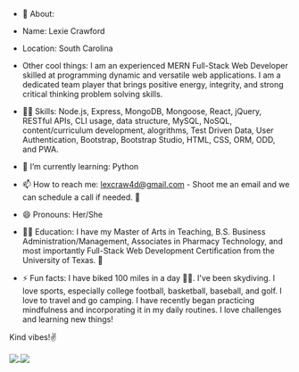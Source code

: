 <!-- ### Hi there 👋 -->

<!--
**lexcraw4d/lexcraw4d** is a ✨ _special_ ✨ repository because its `README.md` (this file) appears on your GitHub profile.

Here are some ideas to get you started:

c
- 🌱 I’m currently learning ...
- 👯 I’m looking to collaborate on ...
- 🤔 I’m looking for help with ...
- 💬 Ask me about ...
- 📫 How to reach me: ...
- 😄 Pronouns: ...
- ⚡ Fun fact: ...
-->

- 👩 About: 
- Name: Lexie Crawford 
- Location: South Carolina 
- Other cool things: I am an experienced MERN Full-Stack Web Developer skilled at programming
dynamic and versatile web applications. I am a dedicated team player that
brings positive energy, integrity, and strong critical thinking problem solving
skills. 

- 👩‍💻 Skills: Node.js, Express, MongoDB, Mongoose, React, jQuery, RESTful APIs, CLI usage, data structure, MySQL, NoSQL, content/curriculum development, alogrithms, Test Driven Data, User Authentication, Bootstrap, Bootstrap Studio, HTML, CSS, ORM, ODD, and PWA. 

- 🌱 I’m currently learning: Python

- 📫 How to reach me: lexcraw4d@gmail.com - Shoot me an email and we can schedule a call if needed. 🤙

- 😄 Pronouns: Her/She

- 👩‍🎓 Education: I have my Master of Arts in Teaching, B.S. Business Administration/Management, Associates in Pharmacy Technology, and most importantly Full-Stack Web Development Certification from the University of Texas.  🤘 

- ⚡ Fun facts: I have biked 100 miles in a day 🚴‍♀️. I've been skydiving. I love sports, especially college football, basketball, baseball, and golf. I love to travel and go camping. I have recently began practicing mindfulness and incorporating it in my daily routines.  I love challenges and learning new things!


Kind vibes!✌️
 
<!-- <img align="center"[![Lex's GitHub stats](https://github-readme-stats.vercel.app/api?username=lexcraw4d&theme=cobalt)](https://github.com/lexcraw4d/github-readme-stats)
[![Top Langs](https://github-readme-stats.vercel.app/api/top-langs/?username=lexcraw4d&show_icons=true&layout=compact&theme=cobalt&langs_count=8;)](https://github.com/lexcraw4d/github-readme-stats)
/> -->
<a href="https://github.com/lexcraw4d/github-readme-stats">
  <img align="center" src="https://github-readme-stats.vercel.app/api?username=lexcraw4d&theme=cobalt" />
</a>
<a href="https://github.com/lexcraw4d/github-readme-stats">
  <img align="center" src="https://github-readme-stats.vercel.app/api/top-langs/?username=lexcraw4d&show_icons=true&layout=compact&theme=cobalt&langs_count=8" />
</a>


